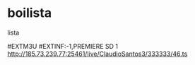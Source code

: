 # boilista
lista

#EXTM3U
#EXTINF:-1,PREMIERE SD 1
http://185.73.239.77:25461/live/ClaudioSantos3/333333/46.ts
